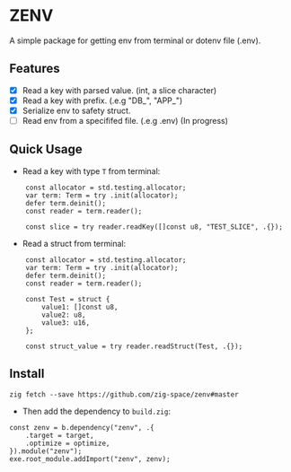 # ZENV
A simple package for getting env from terminal or dotenv file (.env).

## Features
- [x] Read a key with parsed value. (int, a slice character)
- [x] Read a key with prefix. (.e.g "DB_", "APP_")
- [x] Serialize env to safety struct.
- [ ] Read env from a specififed file. (.e.g .env)          (In progress)

## Quick Usage
- Read a key with type `T` from terminal:
```zig
    const allocator = std.testing.allocator;
    var term: Term = try .init(allocator);
    defer term.deinit();
    const reader = term.reader();

    const slice = try reader.readKey([]const u8, "TEST_SLICE", .{});
```
- Read a struct from terminal:
```zig
    const allocator = std.testing.allocator;
    var term: Term = try .init(allocator);
    defer term.deinit();
    const reader = term.reader();

    const Test = struct {
        value1: []const u8,
        value2: u8,
        value3: u16,
    };

    const struct_value = try reader.readStruct(Test, .{});
```
## Install
```shell
zig fetch --save https://github.com/zig-space/zenv#master
```
- Then add the dependency to `build.zig`:
```zig
const zenv = b.dependency("zenv", .{
    .target = target,
    .optimize = optimize,
}).module("zenv");
exe.root_module.addImport("zenv", zenv);
```
